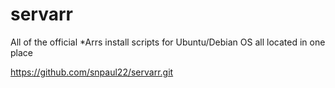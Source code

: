 # servarr
All of the official *Arrs install scripts for Ubuntu/Debian OS all located in one place

https://github.com/snpaul22/servarr.git
